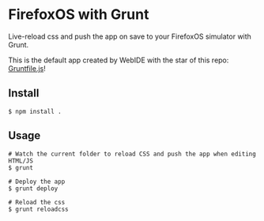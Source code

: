 # FirefoxOS with Grunt

Live-reload css and push the app on save to your FirefoxOS simulator with Grunt.

This is the default app created by WebIDE with the star of this repo: [Gruntfile.js](https://github.com/Mte90/grunt-firefoxos-example/blob/master/Gruntfile.js)!

## Install

```
$ npm install .
```

## Usage

```
# Watch the current folder to reload CSS and push the app when editing HTML/JS
$ grunt 

# Deploy the app
$ grunt deploy

# Reload the css
$ grunt reloadcss
```
